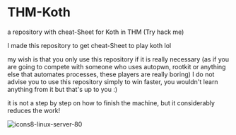 # THM-Koth
a repository with cheat-Sheet for Koth in THM (Try hack me)



I made this repository to get cheat-Sheet to play koth lol

my wish is that you only use this repository if it is really necessary (as if you are going to compete with someone who uses autopwn, rootkit or anything else that automates processes, these players are really boring) I do not advise you to use this repository simply to win faster, you wouldn't learn anything from it but that's up to you :)



it is not a step by step on how to finish the machine, but it considerably reduces the work!

![icons8-linux-server-80](https://user-images.githubusercontent.com/68440743/232340717-8fcfbfe5-1822-424f-bff0-42386bf64ce6.png)
